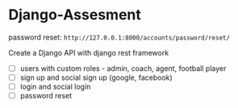 # Django-Assesment

password reset:
``` http://127.0.0.1:8000/accounts/password/reset/ ```

Create a Django API with django rest framework

- [ ]  users with custom roles - admin, coach, agent, football player
- [ ]  sign up and social sign up (google, facebook)
- [ ]  login and social login
- [ ]  password reset
